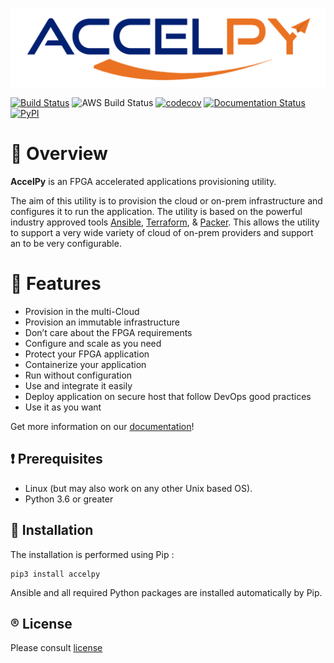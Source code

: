 ![AccelPy Logo](images/AccelPy_plane.png)

[![Build Status](https://travis-ci.org/Accelize/accelpy.svg?branch=master)](https://travis-ci.org/Accelize/accelpy)
![AWS Build Status](https://codebuild.eu-west-1.amazonaws.com/badges?uuid=eyJlbmNyeXB0ZWREYXRhIjoiK3JOY01yMVNqYnc3ZTBiT0JqUWNQb3VJdFRmL3FJYllPeXBZUTZ0cEFlaFZBNWxkUmlPS2QrYm1NcytsYkQ3NE4rbmx5MXpxNjF0T3ZGbzY3M0gxczFFPSIsIml2UGFyYW1ldGVyU3BlYyI6IkNNdlVYMVgrUFZIZGZyQUUiLCJtYXRlcmlhbFNldFNlcmlhbCI6MX0%3D&branch=master)
[![codecov](https://codecov.io/gh/Accelize/accelpy/branch/master/graph/badge.svg)](https://codecov.io/gh/Accelize/accelpy)
[![Documentation Status](https://readthedocs.org/projects/accelpy/badge/?version=latest)](https://accelpy.readthedocs.io/en/latest/?badge=latest)
[![PyPI](https://img.shields.io/pypi/v/accelpy.svg)](https://pypi.org/project/accelpy)

# :eyes: Overview

**AccelPy** is an FPGA accelerated applications provisioning utility.

The aim of this utility is to provision the cloud or on-prem infrastructure and
configures it to run the application.
The utility is based on the powerful industry approved tools [Ansible](https://www.ansible.com/),
[Terraform](https://www.terraform.io/), & [Packer](https://www.packer.io/). This allows the utility to support a very wide variety 
of cloud of on-prem providers and support an to be very configurable.


# :scroll: Features

* Provision in the multi-Cloud
* Provision an immutable infrastructure
* Don’t care about the FPGA requirements
* Configure and scale as you need
* Protect your FPGA application
* Containerize your application
* Run without configuration
* Use and integrate it easily 
* Deploy application on secure host that follow DevOps good practices
* Use it as you want

Get more information on our [documentation](https://accelpy.readthedocs.io)!

## :heavy_exclamation_mark: Prerequisites

* Linux (but may also work on any other Unix based OS).
* Python 3.6 or greater

## :vhs: Installation

The installation is performed using Pip :
```
pip3 install accelpy
```
Ansible and all required Python packages are installed automatically by Pip.

## :registered: License

Please consult [license](LICENSE)
